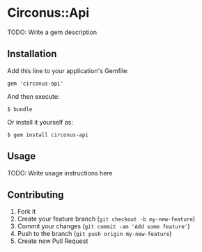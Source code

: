 # Circonus::Api

TODO: Write a gem description

## Installation

Add this line to your application's Gemfile:

    gem 'circonus-api'

And then execute:

    $ bundle

Or install it yourself as:

    $ gem install circonus-api

## Usage

TODO: Write usage instructions here

## Contributing

1. Fork it
2. Create your feature branch (`git checkout -b my-new-feature`)
3. Commit your changes (`git commit -am 'Add some feature'`)
4. Push to the branch (`git push origin my-new-feature`)
5. Create new Pull Request
